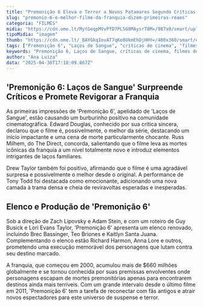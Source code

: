 ```yaml
---
title: "Premonição 6 Eleva o Terror a Novos Patamares Segundo Críticas Iniciais"
slug: "premonio-6-o-melhor-filme-da-franquia-dizem-primeiras-reaes"
categoria: "FILMES"
midia: "https://cdn.ome.lt/MytGeqpMVvPfD7PL5G8MAysrT8M=/987x0/smart/uploads/conteudo/fotos/OMELETE_CAPA_-_2025-04-30T134013.360.png"
tipoMidia: "imagem"
thumb: "https://cdn.ome.lt/_BAYGkqIovAT7qKe8UkmEhDjHHY=/480x360/smart/extras/conteudos/omelete_THUMB_-_2025-04-30T133953.820.png"
tags: ["Premonição 6", "Laços de Sangue", "críticas de cinema", "filmes de terror", "estreias 2023"]
keywords: "Premonição 6, Laços de Sangue, críticas de cinema, filmes de terror, estreias 2023"
author: "Ana Luiza"
data: "2025-04-30T17:18:09.867Z"
---
```


## 'Premonição 6: Laços de Sangue' Surpreende Críticos e Promete Revigorar a Franquia

As primeiras impressões de 'Premonição 6', apelidado de 'Laços de Sangue', estão causando um burburinho positivo na comunidade cinematográfica. Edward Douglas, conhecido por sua crítica sincera, declarou que o filme é, possivelmente, o melhor da série, destacando um início impactante e uma cena de morte particularmente chocante. Russ Milhem, do The Direct, concorda, salientando que o filme leva as mortes icônicas da franquia a um nível totalmente novo e introduz elementos intrigantes de laços familiares.

Drew Taylor também foi positivo, afirmando que o filme é uma agradável surpresa e possivelmente o melhor desde o original. A performance de Tony Todd foi destacada como emocionante, adicionando uma nova camada à trama densa e cheia de reviravoltas esperadas e inesperadas.

## Elenco e Produção de 'Premonição 6'

Sob a direção de Zach Lipovsky e Adam Stein, e com um roteiro de Guy Busick e Lori Evans Taylor, 'Premonição 6' apresenta um elenco renovado, incluindo Brec Bassinger, Teo Briones e Kaitlyn Santa Juana. Complementando o elenco estão Richard Harmon, Anna Lore e outros, prometendo uma execução memorável dos personagens que lutam contra seu destino marcado.

A franquia, que começou em 2000, acumulou mais de $660 milhões globalmente e se tornou conhecida por suas premissas envolventes onde personagens escapam de mortes premonitórias apenas para encontrarem destinos ainda mais terríveis. Com um grande intervalo desde o último filme em 2011, 'Premonição 6' tem a tarefa de reconectar com fãs antigos e atrair novos espectadores para este universo de suspense e terror.